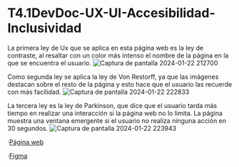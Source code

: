 # T4.1DevDoc-UX-UI-Accesibilidad-Inclusividad
La primera ley de Ux que se aplica en esta página web es la ley de contraste, al resaltar con un color más intenso el nombre de la página en la que se encuentra el usuario.
![Captura de pantalla 2024-01-22 212700](https://github.com/Gabrii03/T4.1DevDoc-UX-UI-Accesibilidad-Inclusividad/assets/114144425/0b2ef194-b634-4446-aaa8-ca538601db9c)

Como segunda ley se aplica la ley de Von Restorff, ya que las imágenes destacan sobre el resto de la página y esto hace que el usuario las recuerde con más facilidad.
![Captura de pantalla 2024-01-22 222833](https://github.com/Gabrii03/T4.1DevDoc-UX-UI-Accesibilidad-Inclusividad/assets/114144425/5adc94fb-83f6-48f7-b680-74a216df3888)

La tercera ley es la ley de Parkinson, que dice que el usuario tarda más tiempo en realizar una interacción si la página web no lo limita. La página muestra una ventana emergente si el usuario no realiza ninguna acción en 30 segundos.
![Captura de pantalla 2024-01-22 223943](https://github.com/Gabrii03/T4.1DevDoc-UX-UI-Accesibilidad-Inclusividad/assets/114144425/b4ff1f7d-3695-4fdf-b4bb-57bdee44c413)

·[Página web](https://gabrii03.github.io/T4.1DevDoc-UX-UI-Accesibilidad-Inclusividad/) 

·[Figma](https://www.figma.com/file/28gl7DfHi7YPWeUO4exBdj/T4.1DevDoc-UX%2BUI%2BAccesibilidad%2BInclusividad?type=design&node-id=0%3A1&mode=design&t=TJmD8A6fHoazrVOW-1)
